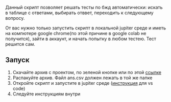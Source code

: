 Данный скрипт позволяет решать тесты по бжд автоматически: искать в таблице с ответами, выбирать отввет, переходить к следующему вопросу. 

От вас нужно только запустить скрипт в локальной jupiter среде и иметь на компютере google chrome(по этой причине в google colab не получится), зайти в аккаунт, и начать попытку в любом тестею. Тест решится сам. 
## Запуск
1. Скачайте архив с проектом, по зеленой кнопке или по этой [ссылке](https://github.com/dubkomaxim/bzdSolver/archive/refs/heads/master.zip)
2. Распакуйте архив. Файл ans.csv должен лежать в той же папке
3. Откройте скрипт и запустите в jupiter среде ([инструкция](https://code.visualstudio.com/docs/datascience/jupyter-notebooks) для vs code)
4. Следуйте инструкциям внутри
